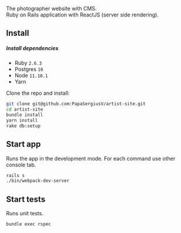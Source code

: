 The photographer website with CMS.<br>
Ruby on Rails application with ReactJS (server side rendering).

## Install

##### Install dependencies
  * Ruby `2.6.3`
  * Postgres `10`
  * Node `11.10.1`
  * Yarn

Clone the repo and install:
```sh
git clone git@github.com:PapaSergiusV/artist-site.git
cd artist-site
bundle install
yarn install
rake db:setup
```
## Start app

Runs the app in the development mode. For each command use other console tab.

```sh
rails s
./bin/webpack-dev-server
```

## Start tests

Runs unit tests.

```sh
bundle exec rspec
```
